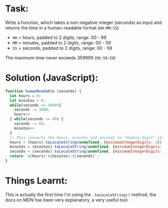 # Task:
Write a function, which takes a non-negative integer (seconds) as input and returns the time in a human-readable format (`HH:MM:SS`)

- `HH` = hours, padded to 2 digits, range: 00 - 99
- `MM` = minutes, padded to 2 digits, range: 00 - 59
- `SS` = seconds, padded to 2 digits, range: 00 - 59

The maximum time never exceeds 359999 (`99:59:59`)
# Solution (JavaScript):
```javascript
function humanReadable (seconds) {
  let hours = 0;
  let minutes = 0;
  while(seconds >= 3600){
    seconds -= 3600;
    hours++
  } while(seconds >= 60) {
    seconds -= 60;
    minutes++
  }
  // This converts the hours, minutes and seconds to "double-digit" strings
  hours = (hours).toLocaleString(undefined, {minimumIntegerDigits: 2});
  minutes = (minutes).toLocaleString(undefined, {minimumIntegerDigits: 2});
  seconds = (seconds).toLocaleString(undefined, {minimumIntegerDigits: 2})
  return `${hours}:${minutes}:${seconds}`;
}
```
# Things Learnt:
This is actually the first time I'm using the `.toLocaleString()` method, the docs on MDN has been very explanatory, a very useful tool.
